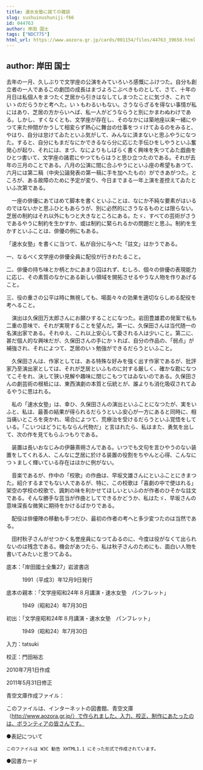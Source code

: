 ```yaml
---
title: 速水女塾に就ての雑談
slug: sushuinushuniji-f66
id: 044763
author: 岸田 国士
tags: ["NDC775"]
html_url: https://www.aozora.gr.jp/cards/001154/files/44763_39650.html
---
```


## author: 岸田 国士

去年の一月、久しぶりで文学座の公演をみていろいろ感慨にふけつた。自分も創立者の一人であるこの劇団の成長はまづよろこぶべきものとして、さて、十年の月日は私個人をまつたく芝居から引きはなしてしまつたことに気づき、これでいゝのだらうかと考へた。いゝもわるいもない。さうならざるを得ない事情が私にはあり、芝居の方からいへば、私一人がどうならうと別にかまわぬわけである。しかし、すくなくとも、文学座が存在し、そのなかには築地座以来一緒にやつて来た仲間がかうして相変らず熱心に舞台の仕事をつゞけてゐるのをみると、やはり、自分は怠けてゐたといふ気がして、みんなに済まないと思ふやうになつた。すると、自分にもまだなにかできるなら分に応じた手伝ひをしやうといふ奮発心が起り、それには、まづ、なによりもしばらく書く興味を失つてゐた戯曲をひとつ書いて、文学座の諸君にやつてもらはうと思ひ立つたのである。それが去年の三月のことである。八月の公演に間に合ふやうにといふ座の希望もあつて、六月には第二稿（中央公論発表の第一稿に手を加へたもの）ができあがつた。ところが、ある故障のために予定が変り、今日までまる一年上演を差控えてゐたといふ次第である。

　一座の俳優にあてはめて脚本を書くといふことは、なにか不純な要素がはいるのではないかと思ふひともあらうが、別に必然的にさうなるものとは限らない。芝居の制約はそれ以外にもつと大きなところにある。たゞ、すべての芸術がさうであるやうに制約を生かすか、或は制約に緊られるかの問題だと思ふ。制約を生かすといふことは、俳優の例にもある。

「速水女塾」を書くに当つて、私が自分に与へた「註文」はかうである。

一、なるべく文学座の俳優全員に配役が行きわたること。

二、俳優の持ち味とか柄とかにあまり囚はれず、むしろ、個々の俳優の表現能力に応じ、その素質のなかにある新しい領域を開拓させるやうな人物を作りあげること。

三、役の重さの公平は時に無視しても、場面々々の効果を適切ならしめる配役を考へること。

　演出は久保田万太郎さんにお願ひすることになつた。岩田豊雄君の発案で私も二重の意味で、それが実現することを望んだ。第一に、久保田さんは当代随一の名演出家である。それゆえ、これ以上安心して委される人は少いこと。第二に、甚だ個人的な興味だが、久保田さんの手にかゝれば、自分の作品の、「弱点」が補強され、それによつて、芝居のいゝ勉強ができるだらうといふこと。

　久保田さんは、作家としては、ある特殊な好みを強く出す作家であるが、批評家乃至演出家としては、それが芝居といふものに対する厳しく、確かな勘になつてこそをれ、決して狭い見解や趣味に閉じこもつてはゐないのである。久保田さんの劇芸術の根柢には、東西演劇の本質と伝統とが、誰よりも消化吸収されてゐるやうに思はれる。

　私の「速水女塾」は、幸ひ、久保田さんの演出といふことになつたが、実をいふと、私は、最善の結果が得られるだらうといふ安心が一方にあると同時に、相当痛いところを突かれ、場合によつて、荒療治を受けるだらうといふ覚悟をしている。「こいつはどうにもならん代物だ」と言はれたら、私はまた、勇気を出して、次の作を見てもらふつもりである。

　装置は長いおなじみの伊藤熹朔さんである。いつでも文句を言ひやうのない装置をしてくれる人、こんなに芝居に於ける装置の役割をちやんと心得、こんなにつゝましく輝いている存在はほかに例がない。

　音楽であるが、作中の「校歌」の作曲は、早坂文雄さんにといふことにきまつた。紹介するまでもない人であるが、特に、この校歌は「喜劇の中で使はれる」架空の学校の校歌で、諷刺の味を利かせてほしいといふのが作者のひそかな註文である。そんな勝手な芸当が作曲としてできるかどうか、私はたゞ、早坂さんの意味深長な微笑に期待をかけるばかりである。

　配役は俳優陣の移動も手つだひ、最初の作者の考へと多少変つたのは当然である。

　田村秋子さんがせつかく名誉座員になつてゐるのに、今度は役がなくて出られないのは残念である。機会があつたら、私は秋子さんのためにも、面白い人物を書いてみたいと思つてゐる。













底本：「岸田國士全集27」岩波書店

　　　1991（平成3）年12月9日発行

底本の親本：「文学座昭和24年８月講演・速水女塾　パンフレット」

　　　1949（昭和24）年7月30日

初出：「文学座昭和24年８月講演・速水女塾　パンフレット」

　　　1949（昭和24）年7月30日

入力：tatsuki

校正：門田裕志

2010年7月1日作成

2011年5月31日修正

青空文庫作成ファイル：

このファイルは、インターネットの図書館、青空文庫（http://www.aozora.gr.jp/）で作られました。入力、校正、制作にあたったのは、ボランティアの皆さんです。











●表記について


	このファイルは W3C 勧告 XHTML1.1 にそった形式で作成されています。







●図書カード